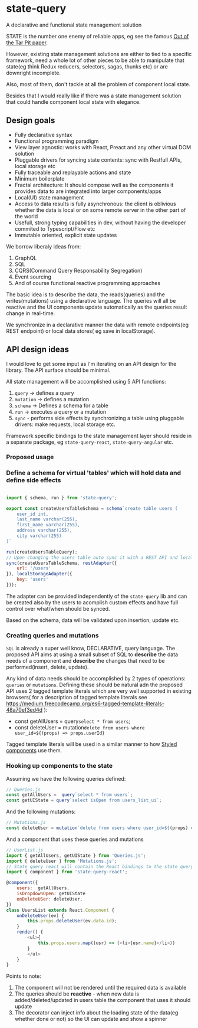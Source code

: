 # state-query
A declarative and functional state management solution

STATE is the number one enemy of reliable apps, eg see the famous [Out of the Tar Pit paper](http://curtclifton.net/papers/MoseleyMarks06a.pdf). 

However, existing state management solutions are either to tied to a specific framework, need a whole lot of other pieces to be able
to manipulate that state(eg think Redux reducers, selectors, sagas, thunks etc) or are downright incomplete.

Also, most of them, don't tackle at all the problem of component local state.

Besides that I would really like if there was a state management solution that could handle component local state with elegance.


## Design goals

* Fully declarative syntax
* Functional programming paradigm
* View layer agnostic: works with React, Preact and any other virtual DOM solution
* Pluggable drivers for syncing state contents: sync with Restfull APIs, local storage etc
* Fully traceable and replayable actions and state
* Minimum boilerplate
* Fractal architecture: It should compose well as the components it provides data to are integrated into larger components/apps
* Local(UI) state management
* Access to data results is fully asynchronous: the client is oblivious whether the data is local or on some remote server in the other part of the world
* Usefull, strong typing capabilities in dev, without having the developer commited to Typescript/Flow etc
* Immutable oriented, explicit state updates

We borrow liberaly ideas from:

1. GraphQL
2. SQL
3. CQRS(Command Query Responsability Segregation)
4. Event sourcing
5. And of course functional reactive programming approaches

The basic idea is to describe the data, the reads(queries) and the writes(mutations) using a declarative language.
The queries will all be reactive and the UI components update automatically as the queries result change in real-time.

We synchronize in a declarative manner the data with remote endpoints(eg REST endpoint) or local data stores( eg save in localStorage).

## API design ideas

I would love to get some input as I'm iterating on an API design for the library.
The API surface should be minimal.

All state management will be accomplished using 5 API functions:

1. `query` -> defines a query
2. `mutation` -> defines a mutation
3. `schema` -> Defines a schema for a table
3. `run` -> executes a query or a mutation
4. `sync` - performs side effects by synchronizing a table using pluggable drivers: make requests, local storage etc.

Framework specific bindings to the state management layer should reside in a separate package, eg `state-query-react`, `state-query-angular` etc.


### Proposed usage

### Define a schema for virtual 'tables' which will hold data and define side effects
```js

import { schema, run } from 'state-query';

export const createUsersTableSchema = schema`create table users (
    user_id int,
    last_name varchar(255),
    first_name varchar(255),
    address varchar(255),
    city varchar(255) 
)`

run(createUsersTableQuery);
// Upon changing the users table auto sync it with a REST API and local stoage
sync(createUsersTableSchema, restAdapter({
    url: '/users'
}), localStorageAdapter({
    key: 'users'
}));

```

The adapter can be provided independently of the `state-query` lib and can be created also by the users to acomplish custom effects and have
full control over what/when should be synced.

Based on the schema, data will be validated upon insertion, update etc.

### Creating queries and mutations

`SQL` is already a super well know, DECLARATIVE, query language. The proposed API aims at using a small subset of SQL
to **describe** the data needs of a component and **describe** the changes that need to be performed(insert, delete, update).

Any kind of data needs should be accomplished by 2 types of operations: `queries` or `mutations`.
Defining these should be natural adn the proposed API uses 2 tagged template literals which are very well supported in existing browsers( for a description of tagged template literals see
https://medium.freecodecamp.org/es6-tagged-template-literals-48a70ef3ed4d ):

* const getAllUsers = query`select * from users`;
* const deleteUser = mutation`delete from users where user_id=${(props) => props.userId}`

Tagged template literals will be used in a similar manner to how [Styled components](https://www.styled-components.com/) use them.

### Hooking up components to the state

Assuming we have the following queries defined:

```js
// Queries.js
const getAllUsers =  query`select * from users`;
const getUIState = query`select isOpen from users_list_ui`;
```
And the following mutations:

```js
// Mutations.js
const deleteUser = mutation`delete from users where user_id=${(props) => props.userId}`
```

And a component that uses these queries and mutations
```js
// UserList.js
import { getAllUsers, getUIState } from 'Queries.js';
import { deleteUser } from 'Mutations.js';
// State query react will contain the React bindings to the state query library
import { component } from 'state-query-react';

@component({
    users:  getAllUsers,
    isDropdownOpen: getUIState
    onDeleteUSer: deleteUser,
})
class UsersList extends React.Component {
    onDeleteUser(ev) {
        this.props.deleteUser(ev.data.id);
    }
    render() {
        <ul>{
            this.props.users.map((usr) => (<li>{usr.name}</li>))
        }
        </ul>
    }
}
```

Points to note:

1. The component will not be rendered until the required data is available
2. The queries should be **reactive** - when new data is added/deleted/updated in users table the component that uses it should update
3. The decorator can inject info about the loading state of the data(eg whether done or not) so the UI can update and show a spinner